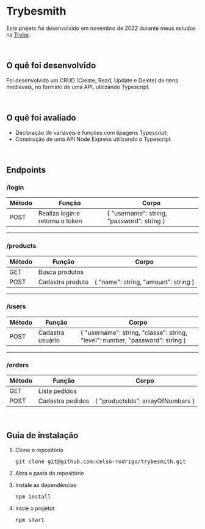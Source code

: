 <h1>Trybesmith</h1>
<p>Este projeto foi desenvolvido em novembro de 2022 durante meus estudos na <a href="https://www.betrybe.com/">Trybe</a>.</p>

<br/>

<h2>O quê foi desenvolvido</h2>
<p>Foi desenvolvido um CRUD (Create, Read, Update e Delete) de itens medievais, no formato de uma API, utilizando Typescript.<p>
<br/>
  
<h2>O quê foi avaliado</h2>
<ul>
  <li>Declaração de variáveis e funções com tipagens Typescript;</li>
  <li>Construção de uma API Node Express utilizando o Typescript.</li>
</ul>

<br/>

<h2>Endpoints</h2>

 <h3>/login</h3>

| Método | Função | Corpo |
|---|---|---|
|POST| Realiza login e retorna o token | { "username": string, "password": string } |

<hr />
<h3>/products</h3>

| Método | Função | Corpo |
|---|---|---|
|GET| Busca produtos |  |
|POST| Cadastra produto | { "name": string, "amount": string }|

<hr/>
<h3>/users</h3>

| Método | Função | Corpo |
|---|---|---|
|POST| Cadastra usuário | { "username": string, "classe": string, "level": number, "password": string } |

<hr />
<h3>/orders</h3>

| Método | Função | Corpo |
|---|---|---|
|GET| Lista pedidos | |
|POST| Cadastra pedidos | { "productsIds": arrayOfNumbers } |

<br/>

<h2>Guia de instalação</h2> 
<ol>
  <li>
    <p>Clone o repositório</p>
    <pre>git clone git@github.com:celso-rodrigo/trybesmith.git</pre>
  </li>
  <li>
    <p>Abra a pasta do repositório</p>
  </li>
  <li>
    <p>Instale as dependências</p>
    <pre>npm install</pre>
  </li>
  <li>
    <p>Inicie o projetot</p>
    <pre>npm start</pre>
  </li>
</ol>
